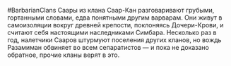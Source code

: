 #BarbarianClans
Саары из клана Саар-Кан разговаривают грубыми, гортанными словами, едва понятными другим варварам. Они живут в самоизоляции вокруг древней крепости, поклоняясь Дочери-Крови, и считают себя настоящими наследниками Симбара. Несколько раз в год, налетчики Сааров штурмуют поселения других кланов, но вождь Разамиман обвиняет во всем сепаратистов — и пока не доказано обратное, прочие кланы верят в это.